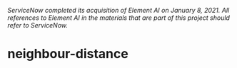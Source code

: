 *ServiceNow completed its acquisition of Element AI on January 8, 2021. All references to Element AI in the materials that are part of this project should refer to ServiceNow.*

# neighbour-distance